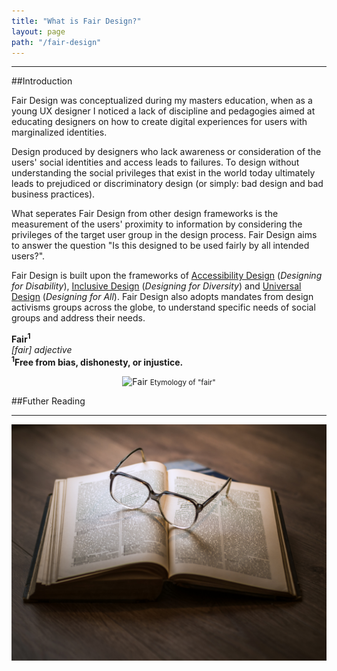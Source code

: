 ```yaml
---
title: "What is Fair Design?"
layout: page
path: "/fair-design"
---
```



---

##Introduction

Fair Design was conceptualized during my masters education, when as a young UX designer I noticed a lack of discipline and pedagogies aimed at educating designers on how to create digital experiences for users with marginalized identities.

Design produced by designers who lack awareness or consideration of the users' social identities and access leads to failures. To design without understanding the social privileges that exist in the world today ultimately leads to prejudiced or discriminatory design (or simply: bad design and bad business practices). 

What seperates Fair Design from other design frameworks is the measurement of the users' proximity to information by considering the privileges of the target user group in the design process. Fair Design aims to answer the question "Is this designed to be used fairly by all intended users?".

Fair Design is built upon the frameworks of <a href="https://www.interaction-design.org/literature/topics/accessibility" title="Interaction Design Foundation's Definition of Accessibility" target="_blank" rel="noopener noreferrer">Accessibility Design</a> (*Designing for Disability*), <a href="https://idrc.ocadu.ca/" title="OCAD's Inclusive Design Centre" target="_blank" rel="noopener noreferrer">Inclusive Design</a> (*Designing for Diversity*) and <a href="http://universaldesign.ie/What-is-Universal-Design/" title="National Disability Authority's Definition of Universal Design" target="_blank" rel="noopener noreferrer">Universal Design</a> (*Designing for All*). Fair Design also adopts mandates from design activisms groups across the globe, to understand specific needs of social groups and address their needs. 


**Fair<sup>1</sup>**<br/>*[fair] adjective*<br/>**<sup>1</sup>Free from bias, dishonesty, or injustice.**

<div align="center">

![Fair](https://66.media.tumblr.com/dc885768ca98c61b32de68ef3cc73707/tumblr_pnltjnfqKB1taz7avo1_400.png "Etymology of fair")
<small>Etymology of "fair"</small>

</div>

##Futher Reading




---

![Donec eu libero sit amet quam egestas semper. Aenean ultricies mi vitae est. Mauris placerat eleifend leo. Quisque sit amet est et sapien ullamcorper pharetra. Vestibulum erat wisi, condimentum sed, commodo vitae, ornare sit amet, wisi.](./1.jpg)
